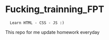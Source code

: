 # Fucking_trainning_FPT
```
  Learn HTML - CSS - JS :)
```
This repo for me update homework everyday 
